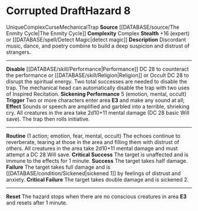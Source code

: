 ﻿---
complexity: Complex
hazard_type: Trap
id: '386'
level: '8'
name: Corrupted Draft
rarity: Unique
source: '[[DATABASE/source/The Enmity Cycle|The Enmity Cycle]]'
trait:
- '[[DATABASE/trait/Complex|Complex]]'
- '[[DATABASE/trait/Curse|Curse]]'
- '[[DATABASE/trait/Mechanical|Mechanical]]'
- '[[DATABASE/trait/Trap|Trap]]'
- '[[DATABASE/trait/Unique|Unique]]'
type: Hazard

---
# Corrupted Draft<span class="item-type">Hazard 8</span>

<span class="trait-unique item-trait">Unique</span><span class="item-trait">Complex</span><span class="item-trait">Curse</span><span class="item-trait">Mechanical</span><span class="item-trait">Trap</span>
**Source** [[DATABASE/source/The Enmity Cycle|The Enmity Cycle]]
**Complexity** Complex
**Stealth** +16 (expert) or [[DATABASE/spell/Detect Magic|detect magic]]
**Description** Discordant music, dance, and poetry combine to build a deep suspicion and distrust of strangers.

---
**Disable** [[DATABASE/skill/Performance|Performance]] DC 28 to counteract the performance or [[DATABASE/skill/Religion|Religion]] or Occult DC 28 to disrupt the spiritual energy. Two total successes are needed to disable the trap. The mechanical head can automatically disable the trap with two uses of Inspired Recitation.
**Sickening Performance** <span class="action-icon">5</span> (emotion, mental, occult) **Trigger** Two or more characters enter area **E3** and make any sound at all; **Effect** Sounds or speech are amplified and garbled into a terrible, shrieking cry. All creatures in the area take 2d10+11 mental damage (DC 28 basic Will save). The trap then rolls initiative.

---
**Routine** (1 action; emotion, fear, mental, occult) The echoes continue to reverberate, tearing at those in the area and filling them with distrust of others. All creatures in the area take 2d10+11 mental damage and must attempt a DC 28 Will save.
 **Critical Success** The target is unaffected and is immune to the effects for 1 minute.
 **Success** The target takes half damage.
 **Failure** The target takes full damage and is [[DATABASE/condition/Sickened|sickened 1]] by feelings of distrust and anxiety.
 **Critical Failure** The target takes double damage and is sickened 2.

---
**Reset** The hazard stops when there are no conscious creatures in area **E3** and resets after 1 minute.